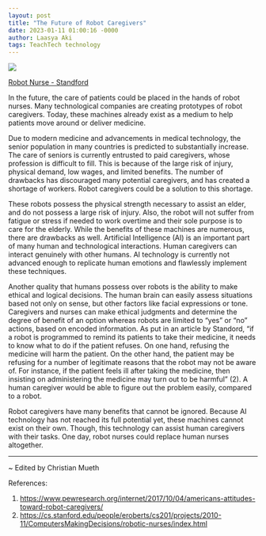 ```yaml
---
layout: post
title: "The Future of Robot Caregivers"
date: 2023-01-11 01:00:16 -0000
author: Laasya Aki
tags: TeachTech technology
---
```


![](https://img1.wsimg.com/isteam/ip/256c2eac-6fce-4fa6-8cc2-cb0858d3cc58/RIBA_robot_nurse2-277x300.jpg/:/cr=t:0%25,l:0%25,w:100%25,h:100%25/rs=w:1280)

[Robot Nurse - Standford](https://cs.stanford.edu/people/eroberts/cs201/projects/2010-11/ComputersMakingDecisions/robotic-nurses/index.html)

In the future, the care of patients could be placed in the hands of robot nurses. Many technological companies are creating prototypes of robot caregivers. Today, these machines already exist as a medium to help patients move around or deliver medicine.

Due to modern medicine and advancements in medical technology, the senior population in many countries is predicted to substantially increase. The care of seniors is currently entrusted to paid caregivers, whose profession is difficult to fill. This is because of the large risk of injury, physical demand, low wages, and limited benefits. The number of drawbacks has discouraged many potential caregivers, and has created a shortage of workers. Robot caregivers could be a solution to this shortage.

These robots possess the physical strength necessary to assist an elder, and do not possess a large risk of injury. Also, the robot will not suffer from fatigue or stress if needed to work overtime and their sole purpose is to care for the elderly. While the benefits of these machines are numerous, there are drawbacks as well. Artificial Intelligence (AI) is an important part of many human and technological interactions. Human caregivers can interact genuinely with other humans. AI technology is currently not advanced enough to replicate human emotions and flawlessly implement these techniques.

Another quality that humans possess over robots is the ability to make ethical and logical decisions. The human brain can easily assess situations based not only on sense, but other factors like facial expressions or tone. Caregivers and nurses can make ethical judgments and determine the degree of benefit of an option whereas robots are limited to “yes” or “no” actions, based on encoded information. As put in an article by Standord, “if a robot is programmed to remind its patients to take their medicine, it needs to know what to do if the patient refuses. On one hand, refusing the medicine will harm the patient. On the other hand, the patient may be refusing for a number of legitimate reasons that the robot may not be aware of. For instance, if the patient feels ill after taking the medicine, then insisting on administering the medicine may turn out to be harmful” (2). A human caregiver would be able to figure out the problem easily, compared to a robot.

Robot caregivers have many benefits that cannot be ignored. Because AI technology has not reached its full potential yet, these machines cannot exist on their own. Though, this technology can assist human caregivers with their tasks. One day, robot nurses could replace human nurses altogether.

---
~ Edited by Christian Mueth

References:
1. https://www.pewresearch.org/internet/2017/10/04/americans-attitudes-toward-robot-caregivers/
2. https://cs.stanford.edu/people/eroberts/cs201/projects/2010-11/ComputersMakingDecisions/robotic-nurses/index.html
